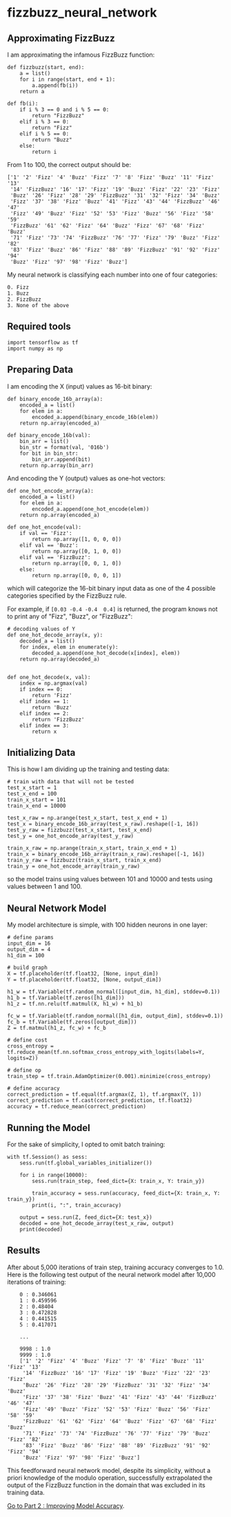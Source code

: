 # fizzbuzz_neural_network
## Approximating FizzBuzz
I am approximating the infamous FizzBuzz function:

    def fizzbuzz(start, end):
        a = list()
        for i in range(start, end + 1):
            a.append(fb(i))
        return a
    
    def fb(i):
        if i % 3 == 0 and i % 5 == 0:
            return "FizzBuzz"
        elif i % 3 == 0:
            return "Fizz"
        elif i % 5 == 0:
            return "Buzz"
        else:
            return i

From 1 to 100, the correct output should be:

    ['1' '2' 'Fizz' '4' 'Buzz' 'Fizz' '7' '8' 'Fizz' 'Buzz' '11' 'Fizz' '13'
     '14' 'FizzBuzz' '16' '17' 'Fizz' '19' 'Buzz' 'Fizz' '22' '23' 'Fizz'
     'Buzz' '26' 'Fizz' '28' '29' 'FizzBuzz' '31' '32' 'Fizz' '34' 'Buzz'
     'Fizz' '37' '38' 'Fizz' 'Buzz' '41' 'Fizz' '43' '44' 'FizzBuzz' '46' '47'
     'Fizz' '49' 'Buzz' 'Fizz' '52' '53' 'Fizz' 'Buzz' '56' 'Fizz' '58' '59'
     'FizzBuzz' '61' '62' 'Fizz' '64' 'Buzz' 'Fizz' '67' '68' 'Fizz' 'Buzz'
     '71' 'Fizz' '73' '74' 'FizzBuzz' '76' '77' 'Fizz' '79' 'Buzz' 'Fizz' '82'
     '83' 'Fizz' 'Buzz' '86' 'Fizz' '88' '89' 'FizzBuzz' '91' '92' 'Fizz' '94'
     'Buzz' 'Fizz' '97' '98' 'Fizz' 'Buzz']

My neural network is classifying each number into one of four categories:

    0. Fizz
    1. Buzz
    2. FizzBuzz
    3. None of the above

## Required tools

    import tensorflow as tf
    import numpy as np

## Preparing Data
I am encoding the X (input) values as 16-bit binary:

    def binary_encode_16b_array(a):
        encoded_a = list()
        for elem in a:
            encoded_a.append(binary_encode_16b(elem))
        return np.array(encoded_a)
    
    def binary_encode_16b(val):
        bin_arr = list()
        bin_str = format(val, '016b')
        for bit in bin_str:
            bin_arr.append(bit)
        return np.array(bin_arr)

And encoding the Y (output) values as one-hot vectors:

    def one_hot_encode_array(a):
        encoded_a = list()
        for elem in a:
            encoded_a.append(one_hot_encode(elem))
        return np.array(encoded_a)
    
    def one_hot_encode(val):
        if val == 'Fizz':
            return np.array([1, 0, 0, 0])
        elif val == 'Buzz':
            return np.array([0, 1, 0, 0])
        elif val == 'FizzBuzz':
            return np.array([0, 0, 1, 0])
        else:
            return np.array([0, 0, 0, 1])

which will categorize the 16-bit binary input data as one of the 4 possible categories specified by the FizzBuzz rule.

For example, if `[0.03 -0.4 -0.4  0.4]` is returned, the program knows not to print any of "Fizz", "Buzz", or "FizzBuzz":

    # decoding values of Y
    def one_hot_decode_array(x, y):
        decoded_a = list()
        for index, elem in enumerate(y):
            decoded_a.append(one_hot_decode(x[index], elem))
        return np.array(decoded_a)
    
    
    def one_hot_decode(x, val):
        index = np.argmax(val)
        if index == 0:
            return 'Fizz'
        elif index == 1:
            return 'Buzz'
        elif index == 2:
            return 'FizzBuzz'
        elif index == 3:
            return x

## Initializing Data
This is how I am dividing up the training and testing data:

    # train with data that will not be tested
    test_x_start = 1
    test_x_end = 100
    train_x_start = 101
    train_x_end = 10000
    
    test_x_raw = np.arange(test_x_start, test_x_end + 1)
    test_x = binary_encode_16b_array(test_x_raw).reshape([-1, 16])
    test_y_raw = fizzbuzz(test_x_start, test_x_end)
    test_y = one_hot_encode_array(test_y_raw)
    
    train_x_raw = np.arange(train_x_start, train_x_end + 1)
    train_x = binary_encode_16b_array(train_x_raw).reshape([-1, 16])
    train_y_raw = fizzbuzz(train_x_start, train_x_end)
    train_y = one_hot_encode_array(train_y_raw)

so the model trains using values between 101 and 10000 and tests using values between 1 and 100.

## Neural Network Model
My model architecture is simple, with 100 hidden neurons in one layer:

    # define params
    input_dim = 16
    output_dim = 4
    h1_dim = 100

    # build graph
    X = tf.placeholder(tf.float32, [None, input_dim])
    Y = tf.placeholder(tf.float32, [None, output_dim])
    
    h1_w = tf.Variable(tf.random_normal([input_dim, h1_dim], stddev=0.1))
    h1_b = tf.Variable(tf.zeros([h1_dim]))
    h1_z = tf.nn.relu(tf.matmul(X, h1_w) + h1_b)
    
    fc_w = tf.Variable(tf.random_normal([h1_dim, output_dim], stddev=0.1))
    fc_b = tf.Variable(tf.zeros([output_dim]))
    Z = tf.matmul(h1_z, fc_w) + fc_b
    
    # define cost
    cross_entropy = tf.reduce_mean(tf.nn.softmax_cross_entropy_with_logits(labels=Y, logits=Z))
    
    # define op
    train_step = tf.train.AdamOptimizer(0.001).minimize(cross_entropy)
    
    # define accuracy
    correct_prediction = tf.equal(tf.argmax(Z, 1), tf.argmax(Y, 1))
    correct_prediction = tf.cast(correct_prediction, tf.float32)
    accuracy = tf.reduce_mean(correct_prediction)

## Running the Model
For the sake of simplicity, I opted to omit batch training:

    with tf.Session() as sess:
        sess.run(tf.global_variables_initializer())
    
        for i in range(10000):
            sess.run(train_step, feed_dict={X: train_x, Y: train_y})
    
            train_accuracy = sess.run(accuracy, feed_dict={X: train_x, Y: train_y})
            print(i, ":", train_accuracy)
    
        output = sess.run(Z, feed_dict={X: test_x})
        decoded = one_hot_decode_array(test_x_raw, output)
        print(decoded)

## Results
After about 5,000 iterations of train step, training accuracy converges to 1.0. Here is the following test output of the neural network model after 10,000 iterations of training:

        0 : 0.346061
        1 : 0.459596
        2 : 0.48404
        3 : 0.472828
        4 : 0.441515
        5 : 0.417071
        
        ...
        
        9998 : 1.0
        9999 : 1.0
        ['1' '2' 'Fizz' '4' 'Buzz' 'Fizz' '7' '8' 'Fizz' 'Buzz' '11' 'Fizz' '13'
         '14' 'FizzBuzz' '16' '17' 'Fizz' '19' 'Buzz' 'Fizz' '22' '23' 'Fizz'
         'Buzz' '26' 'Fizz' '28' '29' 'FizzBuzz' '31' '32' 'Fizz' '34' 'Buzz'
         'Fizz' '37' '38' 'Fizz' 'Buzz' '41' 'Fizz' '43' '44' 'FizzBuzz' '46' '47'
         'Fizz' '49' 'Buzz' 'Fizz' '52' '53' 'Fizz' 'Buzz' '56' 'Fizz' '58' '59'
         'FizzBuzz' '61' '62' 'Fizz' '64' 'Buzz' 'Fizz' '67' '68' 'Fizz' 'Buzz'
         '71' 'Fizz' '73' '74' 'FizzBuzz' '76' '77' 'Fizz' '79' 'Buzz' 'Fizz' '82'
         '83' 'Fizz' 'Buzz' '86' 'Fizz' '88' '89' 'FizzBuzz' '91' '92' 'Fizz' '94'
         'Buzz' 'Fizz' '97' '98' 'Fizz' 'Buzz']

This feedforward neural network model, despite its simplicity, without a priori knowledge of the modulo operation, successfully extrapolated the output of the FizzBuzz function in the domain that was excluded in its training data.

[Go to Part 2 : Improving Model Accuracy][1].


  [1]: https://github.com/Jaewan-Yun/fizzbuzz_neural_network/tree/master/Part%202%20-%20Improving%20Model%20Accuracy
